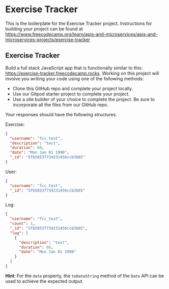 # Exercise Tracker

This is the boilerplate for the Exercise Tracker project. Instructions for building your project can be found at https://www.freecodecamp.org/learn/apis-and-microservices/apis-and-microservices-projects/exercise-tracker

## Exercise Tracker

Build a full stack JavaScript app that is functionally similar to this: https://exercise-tracker.freecodecamp.rocks. Working on this project will involve you writing your code using one of the following methods:

- Clone this GitHub repo and complete your project locally.
- Use our Gitpod starter project to complete your project.
- Use a site builder of your choice to complete the project. Be sure to incorporate all the files from our GitHub repo.

Your responses should have the following structures.

Exercise:

```json
{
  "username": "fcc_test",
  "description": "test",
  "duration": 60,
  "date": "Mon Jan 01 1990",
  "_id": "5fb5853f734231456ccb3b05"
}
```

User:

```json
{
  "username": "fcc_test",
  "_id": "5fb5853f734231456ccb3b05"
}
```

Log:

```json
{
  "username": "fcc_test",
  "count": 1,
  "_id": "5fb5853f734231456ccb3b05",
  "log": [
    {
      "description": "test",
      "duration": 60,
      "date": "Mon Jan 01 1990"
    }
  ]
}
```

**Hint**: For the `date` property, the `toDateString` method of the `Date` API can be used to achieve the expected output.
